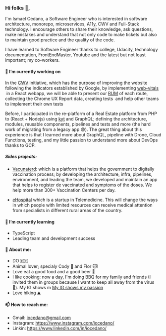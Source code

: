 ### Hi folks 👋,

I'm Ismael Cedano, a Software Engineer who is interested in software architecture, monorepo, microservices, A11y, CWV and Full-Stack technology. I encourage others to share their knowledge, ask questions, make mistakes and understand that not only code to make tickets but also to maintain good practice and the quality of the code.

I have learned to Software Engineer thanks to college, Udacity, technology documentation, FrontEndMaster, Youtube and the latest but not least important; my co-workers.

#### 🔭 I’m currently working on

In the [CWV](https://web.dev/vitals/) initiative, which has the purpose of improving the website following the indicators established by Google, by implementing [web-vitals](https://www.npmjs.com/package/web-vitals)  in a React webapp, we will be able to present our [RUM](https://en.wikipedia.org/wiki/Real_user_monitoring) of each route, collecting the Chrome UX Report data, creating tests  and help other teams to implement their own tests

Before, I participated in the re-platform of a Real Estate platform from PHP to (React + Nodejs) using [kyt](https://www.npmjs.com/package/kyt) and GraphQL; defining the architecture, modules, reusable components, pipelines and tests and more (the hard work of migrating from a legacy app 😅). The great thing about this experience is that I learned more about GraphQL, pipeline with Drone, Cloud Functions, testing, and my little passion to understand more about DevOps thanks to GCP.

##### Sides projects: 

- [Vacunaterd](https://vacunate.gob.do/): which is a platform that helps the government to digitally vaccination process; by developing the architecture, infra, pipelines, environment, and leading the team, we developed and maintain an app that helps to register de vaccinated and symptoms of the doses. We help more than 300+ Vaccination Centers per day.

- [eHospital](https://ehospital.do/) which is a startup in Telemedicine. This will change the ways in which people with limited resources can receive medical attention from specialists in different rural areas of the country.
 

#### 🌱 I’m currently learning 

- TypeScript
- Leading team and development success

#### 💬 About me:
- DO 🇩🇴
- Animal lover; specialy Cody 🐶 and Flor 🐱!
- Love eat a good food and a good beer 🍻
- I like cooking: now a day, I'm doing BBQ for my family and friends (I invited them in groups because I want to keep all away from the virus 🙏). My IG shows m [My IG shows my passion](https://www.instagram.com/iocedano/)
- Love hiking ⛰

#### 📫 How to reach me:
- Gmail: iocedano@gmail.com
- Instagram: https://www.instagram.com/iocedano/
- Linkin: https://www.linkedin.com/in/iocedano/

<!--
**iocedano/iocedano** is a ✨ _special_ ✨ repository because its `README.md` (this file) appears on your GitHub profile.

Here are some ideas to get you started:

- 🔭 I’m currently working on ...
- 🌱 I’m currently learning ...
- 👯 I’m looking to collaborate on ...
- 🤔 I’m looking for help with ...
- 💬 Ask me about ...
- 📫 How to reach me: ...
- 😄 Pronouns: ...
- ⚡ Fun fact: ...
-->
